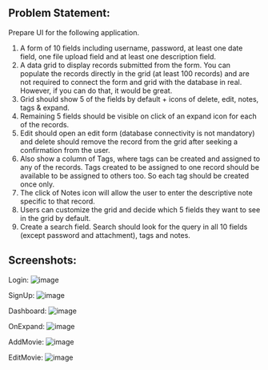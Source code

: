 Problem Statement:
--------------------------

Prepare UI for the following application.

1) A form of 10 fields including username, password, at least one date field, one file upload field and at least one description field.
2) A data grid to display records submitted from the form. You can populate the records directly in the grid (at least 100 records) and are not required to connect the form and grid with the database in real. However, if you can do that, it would be great. 
3) Grid should show 5 of the fields by default + icons of delete, edit, notes, tags & expand.
4) Remaining 5 fields should be visible on click of an expand icon for each of the records. 
5) Edit should open an edit form (database connectivity is not mandatory) and delete should remove the record from the grid after seeking a confirmation from the user.
6) Also show a column of Tags, where tags can be created and assigned to any of the records. Tags created to be assigned to one record should be available to be assigned to others too. So each tag should be created once only.
8) The click of Notes icon will allow the user to enter the descriptive note specific to that record.
7) Users can customize the grid and decide which 5 fields they want to see in the grid by default.
9) Create a search field. Search should look for the query in all 10 fields (except password and attachment), tags and notes.


Screenshots:
------------------
Login:
![image](https://user-images.githubusercontent.com/9819281/85126455-2027ec00-b24b-11ea-81e6-66252176992b.png)

SignUp:
![image](https://user-images.githubusercontent.com/9819281/85126556-5b2a1f80-b24b-11ea-910f-a4a12c540aa6.png)

Dashboard:
![image](https://user-images.githubusercontent.com/9819281/85126852-e86d7400-b24b-11ea-825e-d1ef2f92dd0b.png)

OnExpand:
![image](https://user-images.githubusercontent.com/9819281/85126941-1ce13000-b24c-11ea-875e-7e97a87fd325.png)

AddMovie:
![image](https://user-images.githubusercontent.com/9819281/85126649-86147380-b24b-11ea-9c9a-5151d8124b6e.png)

EditMovie:
![image](https://user-images.githubusercontent.com/9819281/85126780-c07e1080-b24b-11ea-9c74-18c98a3bb8fe.png)

